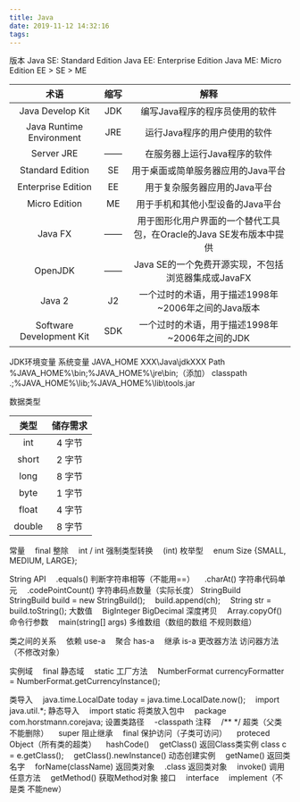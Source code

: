 ```yaml
---
title: Java
date: 2019-11-12 14:32:16
tags:
---
```


版本
Java SE: Standard Edition
Java EE: Enterprise Edition
Java ME: Micro Edition
EE > SE > ME

术语 | 缩写 | 解释
:-: | :-: | :-:
Java Develop Kit | JDK | 编写Java程序的程序员使用的软件
Java Runtime Environment | JRE | 运行Java程序的用户使用的软件
Server JRE | —— | 在服务器上运行Java程序的软件
Standard Edition | SE | 用于桌面或简单服务器应用的Java平台
Enterprise Edition | EE | 用于复杂服务器应用的Java平台
Micro Edition | ME | 用于手机和其他小型设备的Java平台
Java FX | —— | 用于图形化用户界面的一个替代工具包，在Oracle的Java SE发布版本中提供
OpenJDK | —— | Java SE的一个免费开源实现，不包括浏览器集成或JavaFX
Java 2 | J2 | 一个过时的术语，用于描述1998年~2006年之间的Java版本
Software Development Kit | SDK | 一个过时的术语，用于描述1998年~2006年之间的JDK

JDK环境变量 
系统变量 
JAVA_HOME XXX\Java\jdkXXX
Path %JAVA_HOME%\bin;%JAVA_HOME%\jre\bin;（添加）
classpath .;%JAVA_HOME%\lib;%JAVA_HOME%\lib\tools.jar 

数据类型

类型 | 储存需求 
:-: | :-: 
int | 4 字节
short | 2 字节
long | 8 字节
byte | 1 字节
float | 4 字节
double | 8 字节

常量
&emsp;final 
整除
&emsp;int / int 
强制类型转换
&emsp;(int) 
枚举型
&emsp;enum Size {SMALL, MEDIUM, LARGE}; 

String API
&emsp;.equals() 判断字符串相等（不能用==）
&emsp;.charAt() 字符串代码单元
&emsp;.codePointCount() 字符串码点数量（实际长度）
StringBuild
&emsp;StringBuild build = new StringBuild();
&emsp;build.append(ch);
&emsp;String str = build.toString();
大数值
&emsp;BigInteger BigDecimal 
深度拷贝
&emsp;Array.copyOf() 
命令行参数
&emsp;main(string[] args) 
多维数组（数组的数组 不规则数组）

类之间的关系
&emsp;依赖 use-a
&emsp;聚合 has-a
&emsp;继承 is-a
更改器方法 访问器方法（不修改对象）

实例域
&emsp;final 
静态域
&emsp;static 
工厂方法
&emsp;NumberFormat currencyFormatter = NumberFormat.getCurrencyInstance(); 

类导入
&emsp;java.time.LocalDate today = java.time.LocalDate.now();
&emsp;import java.util.*;
静态导入
&emsp;import static
将类放入包中
&emsp;package com.horstmann.corejava;
设置类路径
&emsp;-classpath
注释
&emsp;/** */
超类（父类 不能删除）
&emsp;super
阻止继承
&emsp;final
保护访问（子类可访问）
&emsp;proteced
Object（所有类的超类）
&emsp;hashCode()
&emsp;getClass() 返回Class类实例 class c = e.getClass();
&emsp;getClass().newInstance() 动态创建实例
&emsp;getName() 返回类名字
&emsp;forName(className) 返回类对象
&emsp;.class 返回类对象
&emsp;invoke() 调用任意方法
&emsp;getMethod() 获取Method对象
接口
&emsp;interface 
&emsp;implement（不是类 不能new）
